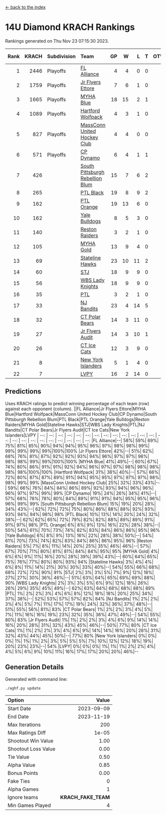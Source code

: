 [<- back to the index](readme.md)
# 14U Diamond KRACH Rankings
Rankings generated on Thu Nov 23 07:15:30 2023.

Rank|KRACH|Subdivision|Team|GP|W|L|T|OTW|OTL|SoS|Exp Wins|Win Diff
---:|---:|:---|:---|---:|---:|---:|---:|---:|---:|---:|---:|---:
1|2446|Playoffs|[FL Alliance](https://gamesheetstats.com/seasons/3663/teams/156905/schedule)|4|4|0|0|0|0|79|4.8|-0.0
2|1759|Playoffs|[Jr Flyers Ettore](https://gamesheetstats.com/seasons/3663/teams/140817/schedule)|7|6|1|0|0|1|378|6.9|0.0
3|1665|Playoffs|[MYHA Blue](https://gamesheetstats.com/seasons/3663/teams/140816/schedule)|18|15|2|1|2|0|335|16.4|0.0
4|1089|Playoffs|[Hartford Wolfpack](https://gamesheetstats.com/seasons/3663/teams/140814/schedule)|4|3|1|0|0|1|487|3.9|0.0
5|827|Playoffs|[MassConn United Hockey Club](https://gamesheetstats.com/seasons/3663/teams/140810/schedule)|4|4|0|0|0|0|26|4.9|0.0
6|571|Playoffs|[CP Dynamo](https://gamesheetstats.com/seasons/3663/teams/140823/schedule)|6|4|1|1|0|0|350|5.4|0.0
7|426||[South Pittsburgh Rebellion Blum](https://gamesheetstats.com/seasons/3663/teams/140812/schedule)|15|7|6|2|0|0|701|8.9|0.0
8|265||[PTL Black](https://gamesheetstats.com/seasons/3663/teams/140815/schedule)|19|8|9|2|0|0|784|9.8|-0.0
9|162||[PTL Orange](https://gamesheetstats.com/seasons/3663/teams/140821/schedule)|19|13|6|0|1|0|158|13.9|0.0
10|162||[Yale Bulldogs](https://gamesheetstats.com/seasons/3663/teams/156906/schedule)|8|5|3|0|1|0|128|5.9|0.0
11|140||[Reston Raiders](https://gamesheetstats.com/seasons/3663/teams/140829/schedule)|3|2|1|0|0|0|125|2.9|0.0
12|105||[MYHA Gold](https://gamesheetstats.com/seasons/3663/teams/140824/schedule)|13|9|4|0|0|1|60|9.9|0.0
13|69||[Stateline Hawks](https://gamesheetstats.com/seasons/3663/teams/140813/schedule)|23|10|11|2|1|1|272|11.9|0.0
14|60||[STJ](https://gamesheetstats.com/seasons/3663/teams/140822/schedule)|18|9|9|0|0|0|165|9.9|0.0
15|56||[WBS Lady Knights](https://gamesheetstats.com/seasons/3663/teams/140825/schedule)|18|9|9|0|0|0|269|9.9|0.0
16|35||[PTL](https://gamesheetstats.com/seasons/3663/teams/140827/schedule)|3|2|1|0|0|0|20|2.9|0.0
17|33||[NJ Bandits](https://gamesheetstats.com/seasons/3663/teams/140811/schedule)|23|4|14|5|0|0|407|7.4|0.0
18|32||[CT Polar Bears](https://gamesheetstats.com/seasons/3663/teams/140818/schedule)|14|3|11|0|0|0|488|3.9|0.0
19|27||[Jr Flyers Audit](https://gamesheetstats.com/seasons/3663/teams/140819/schedule)|14|3|10|1|0|0|143|4.4|0.0
20|26||[CT Ice Cats](https://gamesheetstats.com/seasons/3663/teams/140826/schedule)|12|3|9|0|0|1|313|3.9|0.0
21|8||[New York Islanders](https://gamesheetstats.com/seasons/3663/teams/140832/schedule)|5|1|4|0|0|0|40|1.9|0.0
22|7||[LVPY](https://gamesheetstats.com/seasons/3663/teams/140820/schedule)|16|2|14|0|0|0|61|2.9|0.0

## Predictions
Uses KRACH ratings to predict winning percentage of each team (row) against each opponent (column).
||FL Alliance|Jr Flyers Ettore|MYHA Blue|Hartford Wolfpack|MassConn United Hockey Club|CP Dynamo|South Pittsburgh Rebellion Blum|PTL Black|PTL Orange|Yale Bulldogs|Reston Raiders|MYHA Gold|Stateline Hawks|STJ|WBS Lady Knights|PTL|NJ Bandits|CT Polar Bears|Jr Flyers Audit|CT Ice Cats|New York Islanders|LVPY
| --: | --: | --: | --: | --: | --: | --: | --: | --: | --: | --: | --: | --: | --: | --: | --: | --: | --: | --: | --: | --: | --: | --: 
|FL Alliance|--| 58%| 59%| 69%| 75%| 81%| 85%| 90%| 94%| 94%| 95%| 96%| 97%| 98%| 98%| 99%| 99%| 99%| 99%| 99%|100%|100%
|Jr Flyers Ettore| 42%|--| 51%| 62%| 68%| 76%| 81%| 87%| 92%| 92%| 93%| 94%| 96%| 97%| 97%| 98%| 98%| 98%| 99%| 99%|100%|100%
|MYHA Blue| 41%| 49%|--| 60%| 67%| 74%| 80%| 86%| 91%| 91%| 92%| 94%| 96%| 97%| 97%| 98%| 98%| 98%| 98%| 98%|100%|100%
|Hartford Wolfpack| 31%| 38%| 40%|--| 57%| 66%| 72%| 80%| 87%| 87%| 89%| 91%| 94%| 95%| 95%| 97%| 97%| 97%| 98%| 98%| 99%| 99%
|MassConn United Hockey Club| 25%| 32%| 33%| 43%|--| 59%| 66%| 76%| 84%| 84%| 86%| 89%| 92%| 93%| 94%| 96%| 96%| 96%| 97%| 97%| 99%| 99%
|CP Dynamo| 19%| 24%| 26%| 34%| 41%|--| 57%| 68%| 78%| 78%| 80%| 84%| 89%| 91%| 91%| 94%| 95%| 95%| 96%| 96%| 99%| 99%
|South Pittsburgh Rebellion Blum| 15%| 19%| 20%| 28%| 34%| 43%|--| 62%| 72%| 72%| 75%| 80%| 86%| 88%| 88%| 92%| 93%| 93%| 94%| 94%| 98%| 98%
|PTL Black| 10%| 13%| 14%| 20%| 24%| 32%| 38%|--| 62%| 62%| 65%| 72%| 79%| 82%| 82%| 88%| 89%| 89%| 91%| 91%| 97%| 98%
|PTL Orange|  6%|  8%|  9%| 13%| 16%| 22%| 28%| 38%|--| 50%| 54%| 61%| 70%| 73%| 74%| 82%| 83%| 84%| 86%| 86%| 95%| 96%
|Yale Bulldogs|  6%|  8%|  9%| 13%| 16%| 22%| 28%| 38%| 50%|--| 54%| 61%| 70%| 73%| 74%| 82%| 83%| 84%| 86%| 86%| 95%| 96%
|Reston Raiders|  5%|  7%|  8%| 11%| 14%| 20%| 25%| 35%| 46%| 46%|--| 57%| 67%| 70%| 71%| 80%| 81%| 81%| 84%| 84%| 95%| 95%
|MYHA Gold|  4%|  6%|  6%|  9%| 11%| 16%| 20%| 28%| 39%| 39%| 43%|--| 60%| 64%| 65%| 75%| 76%| 77%| 80%| 80%| 93%| 94%
|Stateline Hawks|  3%|  4%|  4%|  6%|  8%| 11%| 14%| 21%| 30%| 30%| 33%| 40%|--| 54%| 55%| 66%| 68%| 68%| 72%| 72%| 90%| 91%
|STJ|  2%|  3%|  3%|  5%|  7%|  9%| 12%| 18%| 27%| 27%| 30%| 36%| 46%|--| 51%| 63%| 64%| 65%| 69%| 69%| 88%| 90%
|WBS Lady Knights|  2%|  3%|  3%|  5%|  6%|  9%| 12%| 18%| 26%| 26%| 29%| 35%| 45%| 49%|--| 62%| 63%| 64%| 68%| 68%| 88%| 89%
|PTL|  1%|  2%|  2%|  3%|  4%|  6%|  8%| 12%| 18%| 18%| 20%| 25%| 34%| 37%| 38%|--| 52%| 53%| 57%| 57%| 82%| 84%
|NJ Bandits|  1%|  2%|  2%|  3%|  4%|  5%|  7%| 11%| 17%| 17%| 19%| 24%| 32%| 36%| 37%| 48%|--| 51%| 55%| 56%| 81%| 83%
|CT Polar Bears|  1%|  2%|  2%|  3%|  4%|  5%|  7%| 11%| 16%| 16%| 19%| 23%| 32%| 35%| 36%| 47%| 49%|--| 54%| 55%| 80%| 83%
|Jr Flyers Audit|  1%|  1%|  2%|  2%|  3%|  4%|  6%|  9%| 14%| 14%| 16%| 20%| 28%| 31%| 32%| 43%| 45%| 46%|--| 50%| 77%| 80%
|CT Ice Cats|  1%|  1%|  2%|  2%|  3%|  4%|  6%|  9%| 14%| 14%| 16%| 20%| 28%| 31%| 32%| 43%| 44%| 45%| 50%|--| 77%| 80%
|New York Islanders|  0%|  0%|  0%|  1%|  1%|  1%|  2%|  3%|  5%|  5%|  5%|  7%| 10%| 12%| 12%| 18%| 19%| 20%| 23%| 23%|--| 54%
|LVPY|  0%|  0%|  0%|  1%|  1%|  1%|  2%|  2%|  4%|  4%|  5%|  6%|  9%| 10%| 11%| 16%| 17%| 17%| 20%| 20%| 46%|--

## Generation Details

Generated with command line:
```
./aghf.py update
```

| Option | Value |
| :----- | ----: |
| Start Date | 2023-09-09 |
| End Date | 2023-11-19 |
| Max Iterations | 200 |
| Max Ratings Diff | 1e-05 |
| Shootout Win Value | 1.00 |
| Shootout Loss Value | 0.00 |
| Tie Value | 0.50 |
| Alpha Value | 0.85 |
| Bonus Points | 0.00 |
| Fake Ties | 0 |
| Alpha Games | 1 |
| Ignore teams | __KRACH_FAKE_TEAM__ |
| Min Games Played | 4 |

